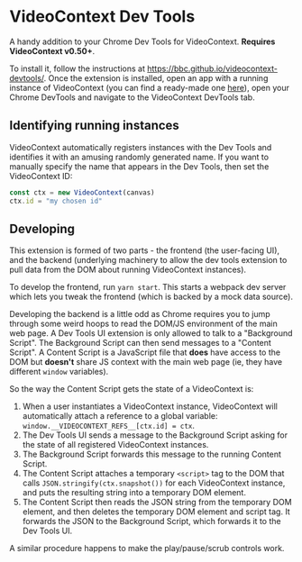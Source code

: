 # VideoContext Dev Tools

A handy addition to your Chrome Dev Tools for VideoContext. **Requires VideoContext v0.50+**.

To install it, follow the instructions at <https://bbc.github.io/videocontext-devtools/>. Once the extension is installed, open an app with a running instance of VideoContext (you can find a ready-made one [here](http://bbc.github.io/VideoContext/examples/transitions.html)), open your Chrome DevTools and navigate to the VideoContext DevTools tab.

## Identifying running instances

VideoContext automatically registers instances with the Dev Tools and identifies it with an amusing randomly generated name. If you want to manually specify the name that appears in the Dev Tools, then set the VideoContext ID:

```js
const ctx = new VideoContext(canvas)
ctx.id = "my chosen id"
```

## Developing
This extension is formed of two parts - the frontend (the user-facing UI), and the backend (underlying machinery to allow the dev tools extension to pull data from the DOM about running VideoContext instances).

To develop the frontend, run `yarn start`. This starts a webpack dev server which lets you tweak the frontend (which is backed by a mock data source).

Developing the backend is a little odd as Chrome requires you to jump through some weird hoops to read the DOM/JS environment of the main web page. A Dev Tools UI extension is only allowed to talk to a "Background Script". The Background Script can then send messages to a "Content Script". A Content Script is a JavaScript file that **does** have access to the DOM but **doesn't** share JS context with the main web page (ie, they have different `window` variables).

So the way the Content Script gets the state of a VideoContext is:
1. When a user instantiates a VideoContext instance, VideoContext will automatically attach a reference to a global variable: `window.__VIDEOCONTEXT_REFS__[ctx.id] = ctx`.
2. The Dev Tools UI sends a message to the Background Script asking for the state of all registered VideoContext instances.
3. The Background Script forwards this message to the running Content Script.
4. The Content Script attaches a temporary `<script>` tag to the DOM that calls `JSON.stringify(ctx.snapshot())` for each VideoContext instance, and puts the resulting string into a temporary DOM element.
5. The Content Script then reads the JSON string from the temporary DOM element, and then deletes the temporary DOM element and script tag. It forwards the JSON to the Background Script, which forwards it to the Dev Tools UI.

A similar procedure happens to make the play/pause/scrub controls work.
